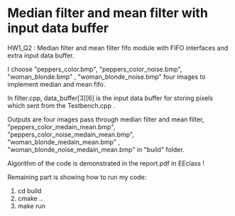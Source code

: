 # Median filter and mean filter with input data buffer

HW1_Q2 : 
Median filter and mean filter fifo module with FIFO interfaces and extra input data buffer.

I choose "peppers_color.bmp", 
         "peppers_color_noise.bmp", 
         "woman_blonde.bmp" ,
         "woman_blonde_noise.bmp" four images to implement median and mean fifo.

In filter.cpp, data_buffer[3][6] is the input data buffer for storing pixels which sent from the Testbench.cpp .

Outputs are four images pass through median filter and mean filter, "peppers_color_medain_mean.bmp", 
                                                                    "peppers_color_noise_medain_mean.bmp", 
                                                                    "woman_blonde_medain_mean.bmp" ,
                                                                    "woman_blonde_noise_medain_mean.bmp" in "build" folder.

Algorithm of the code is demonstrated in the report.pdf in EEclass !

Remaining part is showing how to run my code:

1. cd build
2. cmake ..
3. make run

